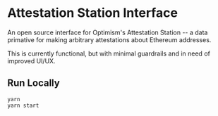 # Attestation Station Interface

An open source interface for Optimism's Attestation Station -- a data primative for making arbitrary attestations about Ethereum addresses.

This is currently functional, but with minimal guardrails and in need of improved UI/UX.

## Run Locally

```
yarn
yarn start
```

<!-- TODO: Add link to Optimism's resources when they're live-->
